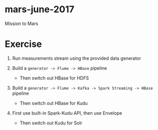 # mars-june-2017
Mission to Mars


# Exercise

1. Run measurements stream using the provided data generator

2. Build a `generator -> Flume -> HBase` pipeline
    * Then switch out HBase for HDFS

3. Build a `generator -> Flume -> Kafka -> Spark Streaming -> HBase` pipeline
    * Then switch out HBase for Kudu

4. First use built-in Spark-Kudu API, then use Envelope
    * Then switch out Kudu for Solr
